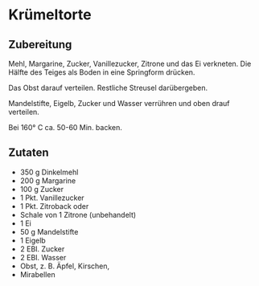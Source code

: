 # Krümeltorte

## Zubereitung

Mehl, Margarine, Zucker, Vanillezucker, Zitrone und das Ei verkneten. Die Hälfte des Teiges als Boden in eine Springform drücken.

Das Obst darauf verteilen. Restliche Streusel darübergeben.

Mandelstifte, Eigelb, Zucker und Wasser verrühren und oben drauf verteilen.

Bei 160° C ca. 50-60 Min. backen.

## Zutaten

- 350 g Dinkelmehl
- 200 g Margarine
- 100 g Zucker
- 1 Pkt. Vanillezucker
- 1 Pkt. Zitroback oder
- Schale von 1 Zitrone (unbehandelt)
- 1 Ei
- 50 g Mandelstifte
- 1 Eigelb
- 2 EBI. Zucker
- 2 EBI. Wasser
- Obst, z. B. Äpfel, Kirschen,
- Mirabellen
